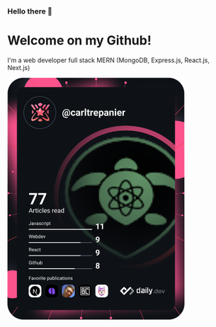 ### Hello there 👋
<h1>Welcome on my Github!</h1>
<p></p>I'm a web developer full stack MERN (MongoDB, Express.js, React.js, Next.js)</p>

<a href="https://app.daily.dev/carltrepanier"><img src="https://github.com/At0micTurtle/At0micTurtle/blob/main/devcard.svg" width="400" alt="Carl Trepanier's Dev Card"/></a>

<!--
**At0micTurtle/At0micTurtle** is a ✨ _special_ ✨ repository because its `README.md` (this file) appears on your GitHub profile.

Here are some ideas to get you started:

- 🔭 I’m currently working on ...
- 🌱 I’m currently learning ...
- 👯 I’m looking to collaborate on ...
- 🤔 I’m looking for help with ...
- 💬 Ask me about ...
- 📫 How to reach me: ...
- 😄 Pronouns: ...
- ⚡ Fun fact: ...
-->
